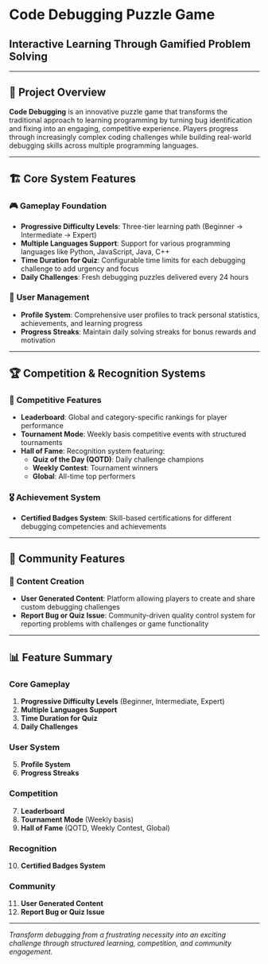 # Code Debugging Puzzle Game
## Interactive Learning Through Gamified Problem Solving

---

## 🎯 Project Overview

**Code Debugging** is an innovative puzzle game that transforms the traditional approach to learning programming by turning bug identification and fixing into an engaging, competitive experience. Players progress through increasingly complex coding challenges while building real-world debugging skills across multiple programming languages.

---

## 🏗️ Core System Features

### 🎮 **Gameplay Foundation**
- **Progressive Difficulty Levels**: Three-tier learning path (Beginner → Intermediate → Expert)
- **Multiple Languages Support**: Support for various programming languages like Python, JavaScript, Java, C++
- **Time Duration for Quiz**: Configurable time limits for each debugging challenge to add urgency and focus
- **Daily Challenges**: Fresh debugging puzzles delivered every 24 hours

### 👤 **User Management**
- **Profile System**: Comprehensive user profiles to track personal statistics, achievements, and learning progress
- **Progress Streaks**: Maintain daily solving streaks for bonus rewards and motivation

---

## 🏆 Competition & Recognition Systems

### 🥇 **Competitive Features**
- **Leaderboard**: Global and category-specific rankings for player performance
- **Tournament Mode**: Weekly basis competitive events with structured tournaments
- **Hall of Fame**: Recognition system featuring:
  - **Quiz of the Day (QOTD)**: Daily challenge champions
  - **Weekly Contest**: Tournament winners
  - **Global**: All-time top performers

### 🎖️ **Achievement System**
- **Certified Badges System**: Skill-based certifications for different debugging competencies and achievements

---

## 🤝 Community Features

### 📝 **Content Creation**
- **User Generated Content**: Platform allowing players to create and share custom debugging challenges
- **Report Bug or Quiz Issue**: Community-driven quality control system for reporting problems with challenges or game functionality

---

## 📊 Feature Summary

### Core Gameplay
1. **Progressive Difficulty Levels** (Beginner, Intermediate, Expert)
2. **Multiple Languages Support**
3. **Time Duration for Quiz**
4. **Daily Challenges**

### User System
5. **Profile System**
6. **Progress Streaks**

### Competition
7. **Leaderboard**
8. **Tournament Mode** (Weekly basis)
9. **Hall of Fame** (QOTD, Weekly Contest, Global)

### Recognition
10. **Certified Badges System**

### Community
11. **User Generated Content**
12. **Report Bug or Quiz Issue**

---

*Transform debugging from a frustrating necessity into an exciting challenge through structured learning, competition, and community engagement.*